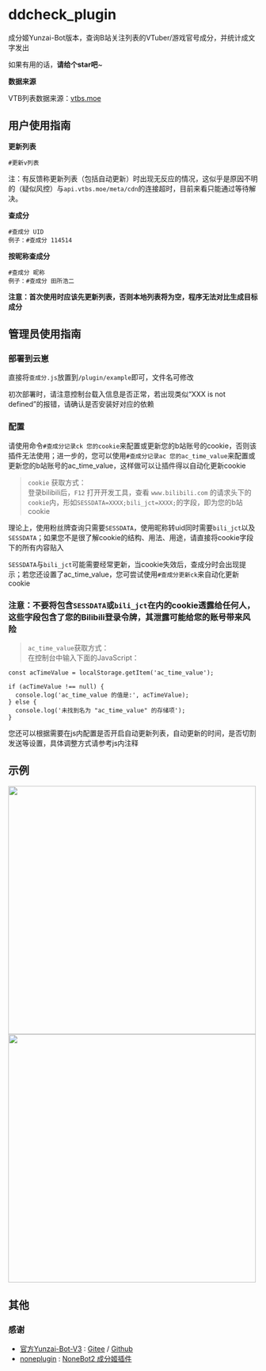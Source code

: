 # ddcheck_plugin
成分姬Yunzai-Bot版本，查询B站关注列表的VTuber/游戏官号成分，并统计成文字发出

如果有用的话，**请给个star吧**~

**数据来源**

VTB列表数据来源：[vtbs.moe](https://vtbs.moe/)

## 用户使用指南

**更新列表**

```
#更新v列表
```

注：有反馈称更新列表（包括自动更新）时出现无反应的情况，这似乎是原因不明的（疑似风控）与`api.vtbs.moe/meta/cdn`的连接超时，目前来看只能通过等待解决。

**查成分**

```
#查成分 UID
例子：#查成分 114514
```

**按昵称查成分**

```
#查成分 昵称
例子：#查成分 田所浩二
```
**注意：首次使用时应该先更新列表，否则本地列表将为空，程序无法对比生成目标成分**

## 管理员使用指南
### 部署到云崽

直接将`查成分.js`放置到`/plugin/example`即可，文件名可修改

初次部署时，请注意控制台载入信息是否正常，若出现类似“XXX is not defined”的报错，请确认是否安装好对应的依赖

### 配置
请使用命令`#查成分记录ck 您的cookie`来配置或更新您的b站账号的cookie，否则该插件无法使用；进一步的，您可以使用`#查成分记录ac 您的ac_time_value`来配置或更新您的b站账号的ac_time_value，这样做可以让插件得以自动化更新cookie

> `cookie` 获取方式：<br>
> 登录bilibili后，`F12` 打开开发工具，查看 `www.bilibili.com` 的请求头下的`cookie`内，形如`SESSDATA=XXXX;bili_jct=XXXX;`的字段，即为您的b站cookie <br>

理论上，使用粉丝牌查询只需要`SESSDATA`，使用昵称转uid同时需要`bili_jct`以及`SESSDATA`；如果您不是很了解cookie的结构、用法、用途，请直接将cookie字段下的所有内容贴入

`SESSDATA`与`bili_jct`可能需要经常更新，当cookie失效后，查成分时会出现提示；若您还设置了ac_time_value，您可尝试使用`#查成分更新ck`来自动化更新cookie

<b><h3>注意：不要将包含`SESSDATA`或`bili_jct`在内的cookie透露给任何人，这些字段包含了您的Bilibili登录令牌，其泄露可能给您的账号带来风险</h3></b>

> `ac_time_value`获取方式：<br>
> 在控制台中输入下面的JavaScript：
```
const acTimeValue = localStorage.getItem('ac_time_value');

if (acTimeValue !== null) {
  console.log('ac_time_value 的值是:', acTimeValue);
} else {
  console.log('未找到名为 "ac_time_value" 的存储项');
}
```

您还可以根据需要在js内配置是否开启自动更新列表，自动更新的时间，是否切割发送等设置，具体调整方式请参考js内注释

## 示例
<div align="left">
  <img src="https://i0.hdslb.com/bfs/new_dyn/88a145db1880ccd159e3ea3b48bf524111022578.png" height=500px />
  <img src="https://i0.hdslb.com/bfs/new_dyn/453a037d4108cad14734cadbe48c46b111022578.jpg" height=500px />
</div>

## 其他
### 感谢
* [官方Yunzai-Bot-V3](https://github.com/Le-niao/Yunzai-Bot) : [Gitee](https://gitee.com/Le-niao/Yunzai-Bot)
  / [Github](https://github.com/Le-niao/Yunzai-Bot)
* [noneplugin](https://github.com/noneplugin/) : [NoneBot2 成分姬插件](https://github.com/noneplugin/nonebot-plugin-ddcheck)
